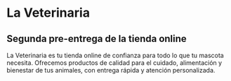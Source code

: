 # La Veterinaria

## Segunda pre-entrega de la tienda online 

La Veterinaria es tu tienda online de confianza para todo lo que tu mascota necesita. Ofrecemos productos de calidad para el cuidado, alimentación y bienestar de tus animales, con entrega rápida y atención personalizada.